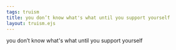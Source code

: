 ```yaml
---
tags: truism
title: you don’t know what's what until you support yourself
layout: truism.ejs
---
```


you don’t know what's what until you support yourself